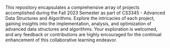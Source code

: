 This repository encapsulates a comprehensive array of projects accomplished during the Fall 2023 Semester as part of CS3345 - Advanced Data Structures and Algorithms. Explore the intricacies of each project, gaining insights into the implementation, analysis, and optimization of advanced data structures and algorithms. Your exploration is welcomed, and any feedback or contributions are highly encouraged for the continual enhancement of this collaborative learning endeavor.
